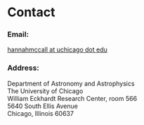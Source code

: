 # Contact

### Email:
<a href="mailto:hannahmccall at uchicago dot edu">hannahmccall at uchicago dot edu</a>

### Address:
Department of Astronomy and Astrophysics  
The University of Chicago  
William Eckhardt Research Center, room 566  
5640 South Ellis Avenue  
Chicago, Illinois 60637
